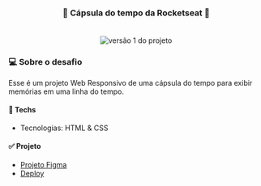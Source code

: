 <h3 align="center"> 
	🚀 Cápsula do tempo da Rocketseat 🚀 
    <br></br>
</h3>

<p align="center" style="display: flex; align-items: flex-start; justify-content: center">
  <img alt="versão 1 do projeto" title="NLW Spacetime" src="https://i.imgur.com/cYsTkIF.png">
</p>

### 💻 Sobre o desafio

Esse é um projeto Web Responsivo de uma cápsula do tempo para exibir memórias em uma linha do tempo.

#### 🚀 Techs

- Tecnologias: HTML & CSS

#### ✅ Projeto

- [Projeto Figma](<https://www.figma.com/file/o93qeiNtA8fvRDM0kNY3yJ/C%C3%A1psula-do-tempo-%E2%80%A2-Trilha-Explorer-(Community)?type=design&node-id=306-3&t=mwx7Bc0svnKgN12g-0>)
- [Deploy](https://felipepinheiroo.github.io/NLW-Spacetime/)
